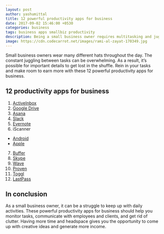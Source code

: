 ```yaml
---
layout: post
author: yashumittal
title: 12 powerful productivity apps for business
date: 2017-09-02 15:46:00 +0530
categories: business
tags: business apps smallbiz productivity
description: Being a small business owner requires multitasking and juggling to-do's all day! Make your life easier with these powerful productivity apps for business.
image: https://cdn.codecarrot.net/images/rami-al-zayat-170349.jpg
---
```


Small business owners wear many different hats throughout the day. The constant juggling between tasks can be overwhelming. As a result, it’s possible for important details to get lost in the shuffle. Rein in your tasks and make room to earn more with these 12 powerful productivity apps for business.

## 12 productivity apps for business

1. [ActiveInbox](//www.activeinboxhq.com/)
2. [Google Drive](//www.google.com/drive/)
3. [Asana](//asana.com/)
4. [Slack](//slack.com/)
5. [Evernote](//evernote.com/)
6. iScanner
  * [Android](//play.google.com/store/apps/details?id=com.bpmobile.iscanner.free&hl=en)
  * [Apple](//itunes.apple.com/us/app/iscanner-pdf-document-scanner-app/id1035331258?mt=8)
7. [Buffer](//buffer.com/app)
8. [Skype](//www.skype.com/en/)
9. [Wave](//www.waveapps.com/)
10. [Proven](//www.proven.com/)
11. [Toggl](//toggl.com/)
12. [LastPass](//www.lastpass.com/)

## In conclusion

As a small business owner, it can be a struggle to keep up with daily activities. These powerful productivity apps for business should help you monitor tasks, communicate with employees and clients, and get rid of clutter. Having more time and headspace gives you the opportunity to come up with creative ideas and generate more income.
